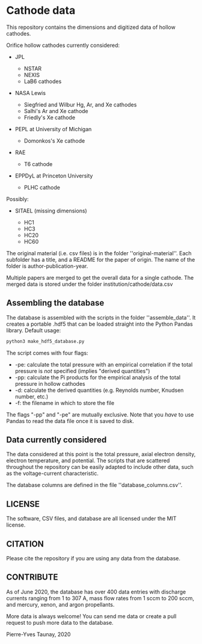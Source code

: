 # Cathode data
This repository contains the dimensions and digitized data of hollow cathodes.

Orifice hollow cathodes currently considered:
- JPL

    - NSTAR
    - NEXIS
    - LaB6 cathodes

- NASA Lewis

    - Siegfried and Wilbur Hg, Ar, and Xe cathodes 
    - Salhi's Ar and Xe cathode
    - Friedly's Xe cathode

- PEPL at University of Michigan

    - Domonkos's Xe cathode

- RAE

    - T6 cathode 

- EPPDyL at Princeton University

    - PLHC cathode


Possibly:
- SITAEL (missing dimensions)

    - HC1
    - HC3
    - HC20
    - HC60

The original material (i.e. csv files) is in the folder ''original-material''. 
Each subfolder has a title, and a README for the paper of origin. The name of the folder is author-publication-year.

Multiple papers are merged to get the overall data for a single cathode.
The merged data is stored under the folder institution/cathode/data.csv

## Assembling the database
The database is assembled with the scripts in the folder ''assemble_data''. 
It creates a portable .hdf5 that can be loaded straight into the Python Pandas library. 
Default usage:
```bash
python3 make_hdf5_database.py 
```
The script comes with four flags:
- -pe: calculate the total pressure with an empirical correlation if the total pressure is *not* specified (implies "derived quantities")
- -pp: calculate the Pi products for the empirical analysis of the total pressure in hollow cathodes
- -d: calculate the derived quantities (e.g. Reynolds number, Knudsen number, etc.)
- -f: the filename in which to store the file

The flags "-pp" and "-pe" are mutually exclusive.
Note that you *have* to use Pandas to read the data file once it is saved to disk.

## Data currently considered
The data considered at this point is the total pressure, axial electron density, electron temperature, and potential. 
The scripts that are scattered throughout the repository can be easily adapted to include other data, such as the
voltage-current characteristic.

The database columns are defined in the file ''database_columns.csv''.

## LICENSE
The software, CSV files, and database are all licensed under the MIT license.

## CITATION
Please cite the repository if you are using any data from the database.

## CONTRIBUTE
As of June 2020, the database has over 400 data entries with discharge currents
ranging from 1 to 307 A, mass flow rates from 1 sccm to 200 sccm, and 
mercury, xenon, and argon propellants. 

More data is always welcome! 
You can send me data or create a pull request to push more data to the database.

Pierre-Yves Taunay, 2020
